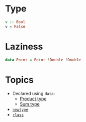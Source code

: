 # Type

```haskell
v :: Bool
v = False
```

# Laziness

```hs
data Point = Point !Double !Double
```

# Topics

- Declared using `data`:
  - [Product type](ProductType.md)
  - [Sum type](SumType.md)
- [`newtype`](NewType.md)
- [`class`](Class.md)
